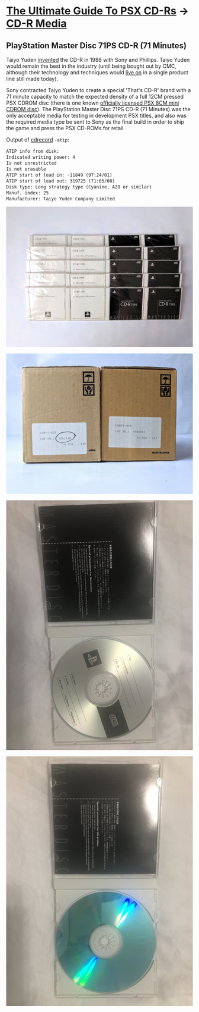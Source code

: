 # [The Ultimate Guide To PSX CD-Rs](readme.md) -> [CD-R Media](readme.md#cd-r-media)

## PlayStation Master Disc 71PS CD-R (71 Minutes)

Taiyo Yuden [invented](https://www.microboards.com/resources/the-history-of-taiyo-yuden) the CD-R in 1988 with Sony and Phillips. Taiyo Yuden would remain the best in the industry (until being bought out by CMC, although their technology and techniques would [live on](#cmc-pro-powered-by-taiyo-yuden-technology-80-minutes) in a single product line still made today).

Sony contracted Taiyo Yuden to create a special 'That's CD-R' brand with a 71 minute capacity to match the expected density of a full 12CM pressed PSX CDROM disc (there is one known [officially licensed PSX 8CM mini CDROM disc](https://www.yaronet.com/topics/171270-mini-cd-ps1-de-8-cm)). The PlayStation Master Disc 71PS CD-R (71 Minutes) was the only acceptable media for testing in development PSX titles, and also was the required media type be sent to Sony as the final build in order to ship the game and press the PSX CD-ROMs for retail.

Output of [cdrecord](https://cdrtools.sourceforge.net/private/cdrecord.html) `-atip`:

    ATIP info from disk:
    Indicated writing power: 4
    Is not unrestricted
    Is not erasable
    ATIP start of lead in: -11849 (97:24/01)
    ATIP start of lead out: 319725 (71:05/00)
    Disk type: Long strategy type (Cyanine, AZO or similar)
    Manuf. index: 25
    Manufacturer: Taiyo Yuden Company Limited

![psx master disc 1](images/psx-master-disc-1.jpg)

![psx master disc 2](images/psx-master-disc-2.jpg)

![psx master disc 3](images/psx-master-disc-3.jpg)

![psx master disc 4](images/psx-master-disc-4.jpg)

